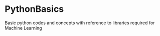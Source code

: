 # PythonBasics
Basic python codes and concepts with reference to libraries required for Machine Learning
